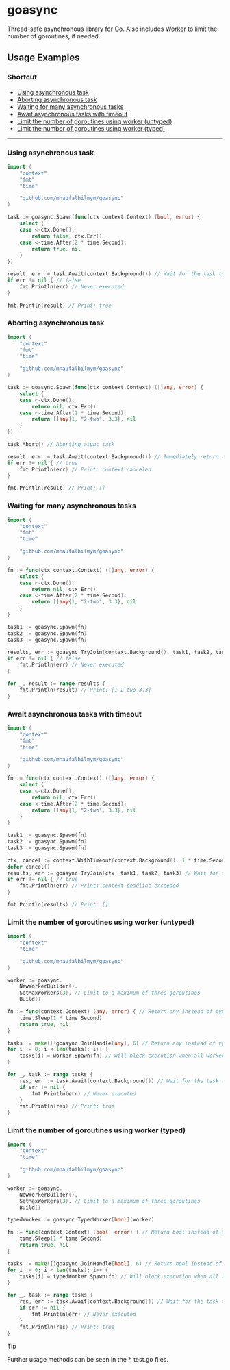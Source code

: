 # goasync

Thread-safe asynchronous library for Go. Also includes Worker to limit the number of goroutines, if needed.

## Usage Examples

### Shortcut

- [Using asynchronous task](#using-asynchronous-task)
- [Aborting asynchronous task](#aborting-asynchronous-task)
- [Waiting for many asynchronous tasks](#waiting-for-many-asynchronous-tasks)
- [Await asynchronous tasks with timeout](#await-asynchronous-tasks-with-timeout)
- [Limit the number of goroutines using worker (untyped)](#limit-the-number-of-goroutines-using-worker-untyped)
- [Limit the number of goroutines using worker (typed)](#limit-the-number-of-goroutines-using-worker-typed)

---

### Using asynchronous task

```go
import (
    "context"
    "fmt"
    "time"

    "github.com/mnaufalhilmym/goasync"
)

task := goasync.Spawn(func(ctx context.Context) (bool, error) {
    select {
    case <-ctx.Done():
        return false, ctx.Err()
    case <-time.After(2 * time.Second):
        return true, nil
    }
})

result, err := task.Await(context.Background()) // Wait for the task to complete (2 secs)
if err != nil { // false
    fmt.Println(err) // Never executed
}

fmt.Println(result) // Print: true
```

### Aborting asynchronous task

```go
import (
    "context"
    "fmt"
    "time"

    "github.com/mnaufalhilmym/goasync"
)

task := goasync.Spawn(func(ctx context.Context) ([]any, error) {
    select {
    case <-ctx.Done():
        return nil, ctx.Err()
    case <-time.After(2 * time.Second):
        return []any{1, "2-two", 3.3}, nil
    }
})

task.Abort() // Aborting async task

result, err := task.Await(context.Background()) // Immediately return the result
if err != nil { // true
    fmt.Println(err) // Print: context canceled
}

fmt.Println(result) // Print: []
```

### Waiting for many asynchronous tasks

```go
import (
    "context"
    "fmt"
    "time"

    "github.com/mnaufalhilmym/goasync"
)

fn := func(ctx context.Context) ([]any, error) {
    select {
    case <-ctx.Done():
        return nil, ctx.Err()
    case <-time.After(2 * time.Second):
        return []any{1, "2-two", 3.3}, nil
    }
}

task1 := goasync.Spawn(fn)
task2 := goasync.Spawn(fn)
task3 := goasync.Spawn(fn)

results, err := goasync.TryJoin(context.Background(), task1, task2, task3) // Wait for all tasks to complete (2 secs) or return immediately if an error occurs
if err != nil { // false
    fmt.Println(err) // Never executed
}

for _, result := range results {
    fmt.Println(result) // Print: [1 2-two 3.3]
}
```

### Await asynchronous tasks with timeout

```go
import (
    "context"
    "fmt"
    "time"

    "github.com/mnaufalhilmym/goasync"
)

fn := func(ctx context.Context) ([]any, error) {
    select {
    case <-ctx.Done():
        return nil, ctx.Err()
    case <-time.After(2 * time.Second):
        return []any{1, "2-two", 3.3}, nil
    }
}

task1 := goasync.Spawn(fn)
task2 := goasync.Spawn(fn)
task3 := goasync.Spawn(fn)

ctx, cancel := context.WithTimeout(context.Background(), 1 * time.Second)
defer cancel()
results, err := goasync.TryJoin(ctx, task1, task2, task3) // Wait for all tasks to complete (2 secs) or return immediately if an error occurs
if err != nil { // true
    fmt.Println(err) // Print: context deadline exceeded
}

fmt.Println(results) // Print: []
```

### Limit the number of goroutines using worker (untyped)

```go
import (
	"context"
	"time"

	"github.com/mnaufalhilmym/goasync"
)

worker := goasync.
    NewWorkerBuilder().
    SetMaxWorkers(3). // Limit to a maximum of three goroutines
    Build()

fn := func(context.Context) (any, error) { // Return any instead of typed result (example below)
    time.Sleep(1 * time.Second)
    return true, nil
}

tasks := make([]goasync.JoinHandle[any], 6) // Return any instead of typed result (example below)
for i := 0; i < len(tasks); i++ {
    tasks[i] = worker.Spawn(fn) // Will block execution when all workers are used. If there are workers available, it will unblock
}

for _, task := range tasks {
    res, err := task.Await(context.Background()) // Wait for the task to complete
    if err != nil {
        fmt.Println(err) // Never executed
    }
    fmt.Println(res) // Print: true
}
```

### Limit the number of goroutines using worker (typed)

```go
import (
	"context"
	"time"

	"github.com/mnaufalhilmym/goasync"
)

worker := goasync.
    NewWorkerBuilder().
    SetMaxWorkers(3). // Limit to a maximum of three goroutines
    Build()

typedWorker := goasync.TypedWorker[bool](worker)

fn := func(context.Context) (bool, error) { // Return bool instead of any (example above)
    time.Sleep(1 * time.Second)
    return true, nil
}

tasks := make([]goasync.JoinHandle[bool], 6) // Return bool instead of any (example above)
for i := 0; i < len(tasks); i++ {
    tasks[i] = typedWorker.Spawn(fn) // Will block execution when all workers are used. If there are workers available, it will unblock
}

for _, task := range tasks {
    res, err := task.Await(context.Background()) // Wait for the task to complete
    if err != nil {
        fmt.Println(err) // Never executed
    }
    fmt.Println(res) // Print: true
}
```

> [!TIP]
> Further usage methods can be seen in the \*\_test.go files.
